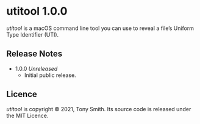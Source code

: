 # utitool 1.0.0

*utitool* is a macOS command line tool you can use to reveal a file’s Uniform Type Identifier (UTI).

## Release Notes ##

- 1.0.0 *Unreleased*
    - Initial public release.

## Licence ##

*utitool* is copyright © 2021, Tony Smith. Its source code is released under the MIT Licence.
